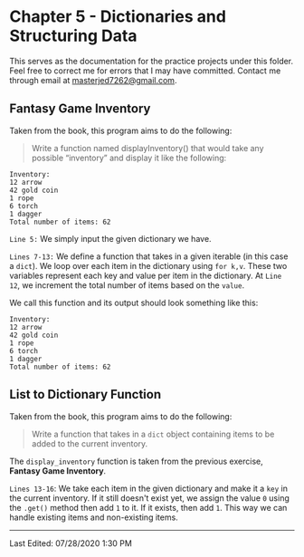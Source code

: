 # Chapter 5 - Dictionaries and Structuring Data

This serves as the documentation for the practice projects under this folder. Feel free to correct me for errors that I may have committed. Contact me through email at masterjed7262@gmail.com.

## Fantasy Game Inventory

Taken from the book, this program aims to do the following:

>Write a function named displayInventory() that would take any possible “inventory” and display it like the following:
```
Inventory:
12 arrow
42 gold coin
1 rope
6 torch
1 dagger
Total number of items: 62
```

`Line 5:` We simply input the given dictionary we have.

`Lines 7-13:` We define a function that takes in a given iterable (in this case a `dict`). We loop over each item in the dictionary using `for k,v`. These two variables represent each key and value per item in the dictionary. At `Line 12`, we increment the total number of items based on the `value`.

We call this function and its output should look something like this:
```
Inventory:
12 arrow
42 gold coin
1 rope
6 torch
1 dagger
Total number of items: 62
```

## List to Dictionary Function

Taken from the book, this program aims to do the following:
> Write a function that takes in a `dict` object containing items to be added to the current inventory.

The `display_inventory` function is taken from the previous exercise, **Fantasy Game Inventory**.

`Lines 13-16`: We take each item in the given dictionary and make it a `key` in the current inventory. If it still doesn't exist yet, we assign the value `0` using the `.get()` method then add `1` to it. If it exists, then add `1`. This way we can handle existing items and non-existing items.

---

Last Edited: 07/28/2020 1:30 PM